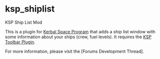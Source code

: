 ksp_shiplist
============

KSP Ship List Mod

This is a plugin for [Kerbal Space Program] that adds a ship list window with some
information about your ships (crew, fuel levels).
It requires the [KSP Toolbar Plugin].

For more information, please visit the [Forums Development Thread].

[Kerbal Space Program]: http://www.kerbalspaceprogram.com
[KSP Toolbar Plugin]: https://github.com/blizzy78/ksp_toolbar
[Forums Developtment Thread]: http://forum.kerbalspaceprogram.com/threads/81821

